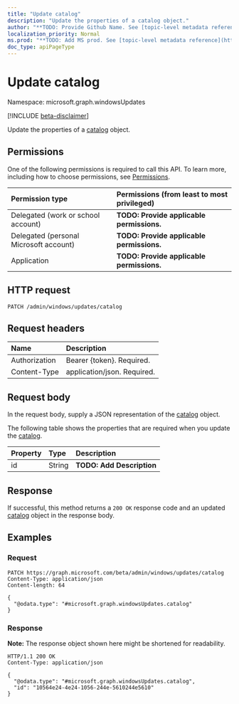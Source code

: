 ```yaml
---
title: "Update catalog"
description: "Update the properties of a catalog object."
author: "**TODO: Provide Github Name. See [topic-level metadata reference](https://msgo.azurewebsites.net/add/document/guidelines/metadata.html#topic-level-metadata)**"
localization_priority: Normal
ms.prod: "**TODO: Add MS prod. See [topic-level metadata reference](https://msgo.azurewebsites.net/add/document/guidelines/metadata.html#topic-level-metadata)**"
doc_type: apiPageType
---
```


# Update catalog
Namespace: microsoft.graph.windowsUpdates

[!INCLUDE [beta-disclaimer](../../includes/beta-disclaimer.md)]

Update the properties of a [catalog](../resources/windowsupdates-catalog.md) object.

## Permissions
One of the following permissions is required to call this API. To learn more, including how to choose permissions, see [Permissions](/graph/permissions-reference).

|Permission type|Permissions (from least to most privileged)|
|:---|:---|
|Delegated (work or school account)|**TODO: Provide applicable permissions.**|
|Delegated (personal Microsoft account)|**TODO: Provide applicable permissions.**|
|Application|**TODO: Provide applicable permissions.**|

## HTTP request

<!-- {
  "blockType": "ignored"
}
-->
``` http
PATCH /admin/windows/updates/catalog
```

## Request headers
|Name|Description|
|:---|:---|
|Authorization|Bearer {token}. Required.|
|Content-Type|application/json. Required.|

## Request body
In the request body, supply a JSON representation of the [catalog](../resources/windowsupdates-catalog.md) object.

The following table shows the properties that are required when you update the [catalog](../resources/windowsupdates-catalog.md).

|Property|Type|Description|
|:---|:---|:---|
|id|String|**TODO: Add Description**|



## Response

If successful, this method returns a `200 OK` response code and an updated [catalog](../resources/windowsupdates-catalog.md) object in the response body.

## Examples

### Request
<!-- {
  "blockType": "request",
  "name": "update_catalog"
}
-->
``` http
PATCH https://graph.microsoft.com/beta/admin/windows/updates/catalog
Content-Type: application/json
Content-length: 64

{
  "@odata.type": "#microsoft.graph.windowsUpdates.catalog"
}
```


### Response
**Note:** The response object shown here might be shortened for readability.
<!-- {
  "blockType": "response",
  "truncated": true
}
-->
``` http
HTTP/1.1 200 OK
Content-Type: application/json

{
  "@odata.type": "#microsoft.graph.windowsUpdates.catalog",
  "id": "10564e24-4e24-1056-244e-5610244e5610"
}
```

